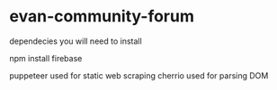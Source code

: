 # evan-community-forum

dependecies you will need to install

npm install firebase

puppeteer used for static web scraping
cherrio used for parsing DOM
